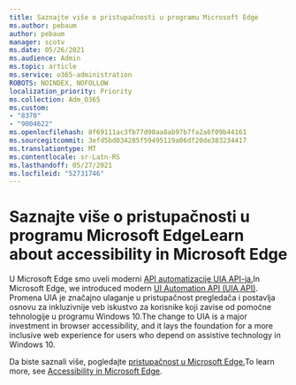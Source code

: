 ```yaml
---
title: Saznajte više o pristupačnosti u programu Microsoft Edge
ms.author: pebaum
author: pebaum
manager: scotv
ms.date: 05/26/2021
ms.audience: Admin
ms.topic: article
ms.service: o365-administration
ROBOTS: NOINDEX, NOFOLLOW
localization_priority: Priority
ms.collection: Adm_O365
ms.custom:
- "8370"
- "9004622"
ms.openlocfilehash: 8f69111ac3fb77d90aa8ab97b7fa2a6f09b44161
ms.sourcegitcommit: 3efd5bd034285f59495119a06df20de383234417
ms.translationtype: MT
ms.contentlocale: sr-Latn-RS
ms.lasthandoff: 05/27/2021
ms.locfileid: "52731746"
---
```

# <a name="learn-about-accessibility-in-microsoft-edge"></a><span data-ttu-id="25db0-102">Saznajte više o pristupačnosti u programu Microsoft Edge</span><span class="sxs-lookup"><span data-stu-id="25db0-102">Learn about accessibility in Microsoft Edge</span></span>

<span data-ttu-id="25db0-103">U Microsoft Edge smo uveli moderni [API automatizacije UIA API-ja.](https://go.microsoft.com/fwlink/?linkid=2153423)</span><span class="sxs-lookup"><span data-stu-id="25db0-103">In Microsoft Edge, we introduced modern [UI Automation API (UIA API)](https://go.microsoft.com/fwlink/?linkid=2153423).</span></span> <span data-ttu-id="25db0-104">Promena UIA je značajno ulaganje u pristupačnost pregledača i postavlja osnovu za inkluzivnije veb iskustvo za korisnike koji zavise od pomoćne tehnologije u programu Windows 10.</span><span class="sxs-lookup"><span data-stu-id="25db0-104">The change to UIA is a major investment in browser accessibility, and it lays the foundation for a more inclusive web experience for users who depend on assistive technology in Windows 10.</span></span> 

<span data-ttu-id="25db0-105">Da biste saznali više, pogledajte [pristupačnost u Microsoft Edge.](https://go.microsoft.com/fwlink/?linkid=2153512)</span><span class="sxs-lookup"><span data-stu-id="25db0-105">To learn more, see [Accessibility in Microsoft Edge](https://go.microsoft.com/fwlink/?linkid=2153512).</span></span>
